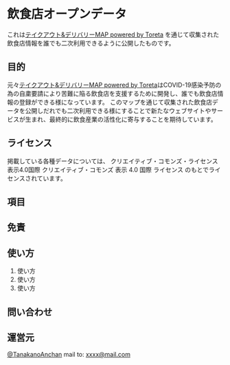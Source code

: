# 飲食店オープンデータ

これは[テイクアウト&デリバリーMAP powered by Toreta](https://takeout-delivery-map.toreta.in/) を通じて収集された飲食店情報を誰でも二次利用できるように公開したものです。

## 目的

元々[テイクアウト&デリバリーMAP powered by Toreta](https://takeout-delivery-map.toreta.in/)はCOVID-19感染予防の為の自粛要請により苦難に陥る飲食店を支援するために開発し、誰でも飲食店情報の登録ができる様になっています。
このマップを通じて収集された飲食店データを公開しだれでも二次利用できる様にすることで新たなウェブサイトやサービスが生まれ、最終的に飲食産業の活性化に寄与することを期待しています。

## ライセンス
掲載している各種データについては、 クリエイティブ・コモンズ・ライセンス表示4.0国際 クリエイティブ・コモンズ 表示 4.0 国際 ライセンス のもとでライセンスされています。

## 項目

## 免責

## 使い方

1. 使い方
2. 使い方
3. 使い方

## 問い合わせ

## 運営元

[@TanakanoAnchan](https://twitter.com/TanakanoAnchan)
mail to: xxxx@mail.com
